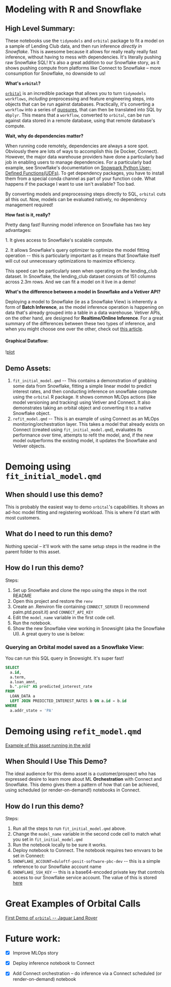 # Modeling with R and Snowflake

## High Level Summary:

These notebooks use the `tidymodels` and `orbital` package to fit a model on a sample of Lending Club data, and then run inference *directly in Snowflake*. This is awesome because it allows for really really really fast inference, without having to mess with dependencies. It's literally pushing raw Snowflake SQL! It's also a great addition to our Snowflake story, as it shows pushing compute from platforms like Connect to Snowflake – more consumption for Snowflake, no downside to us!

**What's `orbital`?**

[`orbital`](https://orbital.tidymodels.org/index.html) is an incredible package that allows you to turn `tidymodels` `workflows`, *including* preprocessing and feature engineering steps, into objects that can be run against databases. Practically, it's converting a `workflow` into a series of [quosures](https://rlang.r-lib.org/reference/topic-quosure.html), that can then be translated into SQL by `dbplyr`. This means that a `workflow`, converted to `orbital`, can be run against data stored in a remote database, using that remote database's compute.

**Wait, why do dependencies matter?**

When running code remotely, dependencies are always a sore spot. Obviously there are lots of ways to accomplish this (ie Docker, Connect). However, the major data warehouse providers have done a particularly bad job in enabling users to manage dependencies. For a particularly bad example, see Snowflake's documentation on [Snowpark Python User-Defined Functions(UDFs)](https://docs.snowflake.com/en/developer-guide/snowpark/python/creating-udfs#using-third-party-packages-from-anaconda-in-a-udf). To get dependency packages, you have to install them from a special conda channel as part of your function code. What happens if the package I want to use isn't available? Too bad.

By converting models and preprocessing steps directly to SQL, `orbital` cuts all this out. Now, models can be evaluated natively, no dependency management required!

**How fast is it, really?**

Pretty dang fast! Running model inference on Snowflake has two key advantages:

1\. It gives access to Snowflake's scalable compute.

2\. It allows Snowflake's query optimizer to optimize the model fitting operation -- this is particularly important as it means that Snowflake itself will cut out unnecessary optimizations to maximize efficiency.

This speed can be particularly seen when operating on the lending_club dataset. In Snowflake, the lending_club dataset consists of 151 columns across 2.3m rows. And we can fit a model on it live in a demo!

**What's the difference between a model in Snowflake and a Vetiver API?**

Deploying a model to Snowflake (ie as a Snowflake View) is inherently a form of **Batch Inference**, as the model inference operation is happening on data that's already grouped into a table in a data warehouse. Vetiver APIs, on the other hand, are designed for **Realtime/Online Inference**. For a great summary of the differences between these two types of inference, and when you might choose one over the other, check out [this article](https://mlinproduction.com/batch-inference-vs-online-inference/).

#### Graphical Dataflow:

\![plot](snowflake_dataflow.png)

## Demo Assets:

1.  `fit_initial_model.qmd` -- This contains a demonstration of grabbing some data from Snowflake, fitting a simple linear model to predict interest rates, and then conducting inference on snowflake compute using the `orbital` R package. It shows common MLOps actions (like model versioning and tracking) using Vetiver and Connect. It also demonstrates taking an orbital object and converting it to a native Snowflake object.
2.  `refit_model.qmd` -- This is an example of using Connect as an MLOps monitoring/orchestration layer. This takes a model that already exists on Connect (created using `fit_initial_model.qmd`), evaluates its performance over time, attempts to refit the model, and, if the new model outperforms the existing model, it updates the Snowflake and Vetiver objects.

# Demoing using `fit_initial_model.qmd`

## When should I use this demo?

This is probably the easiest way to demo `orbital`'s capabilities. It shows an ad-hoc model fitting and registering workload. This is where I'd start with most customers.

## What do I need to run this demo?

Nothing special – it'll work with the same setup steps in the readme in the parent folder to this asset.

## How do I run this demo?

Steps:

1.  Set up Snowflake and clone the repo using the steps in the root README
2.  Open this project and restore the `renv`
3.  Create an .Renviron file containing `CONNECT_SERVER` (I recommend palm.ptd.posit.it) and `CONNECT_API_KEY`
4.  Edit the `model_name` variable in the first code cell.
5.  Run the notebook.
6.  Show the new Snowflake view working in Snowsight (aka the Snowflake UI). A great query to use is below:

### Querying an Orbital model saved as a Snowflake View:

You can run this SQL query in Snowsight. It's super fast!

``` sql
SELECT 
  a.id, 
  a.term, 
  a.loan_amnt,
  b.".pred" AS predicted_interest_rate 
FROM 
  LOAN_DATA a 
  LEFT JOIN PREDICTED_INTEREST_RATES b ON a.id = b.id 
WHERE 
  a.addr_state = 'PA'
```

# Demoing using `refit_model.qmd`

[Example of this asset running in the wild](https://pub.palm.ptd.posit.it/connect/#/apps/01384bce-f00a-4eed-9e97-88aaacd97b9a/access/90)

## When Should I Use This Demo?

The ideal audience for this demo asset is a customer/prospect who has expressed desire to learn more about ML **Orchestration** with Connect and Snowflake. This demo gives them a pattern of how that can be achieved, using scheduled (or render-on-demand!) notebooks in Connect.

## How do I run this demo?

Steps:

1.  Run all the steps to run `fit_initial_model.qmd` above.
2.  Change the `model_name` variable in the second code cell to match what you set in `fit_initial_model.qmd`
3.  Run the notebook locally to be sure it works.
4.  Deploy notebook to Connect. The notebook requires two envvars to be set in Connect:
5.  `SNOWFLAKE_ACCOUNT=duloftf-posit-software-pbc-dev` -- this is a simple reference to our Snowflake account name
6.  `SNOWFLAKE_SSH_KEY` -- this is a base64-encoded private key that controls access to our Snowflake service account. The value of this is stored [here](https://start.1password.com/open/i?a=GXMPN22RIVE37KFQRN5GJYYP7Y&v=r7ztssaettsjmj2tv6327a5tge&i=ubusb7gisysz76zcpbotkia2ai&h=positpbc.1password.com)

# Great Examples of Orbital Calls

[First Demo of `orbital` -- Jaguar Land Rover](https://us-1237.app.gong.io/call?id=4591800830105809843&account-id=1178919962027011919)

# Future work:

-   [x] Improve MLOps story

-   [x] Deploy inference notebook to Connect

-   [x] Add Connect orchestration – do inference via a Connect scheduled (or render-on-demand) notebook
